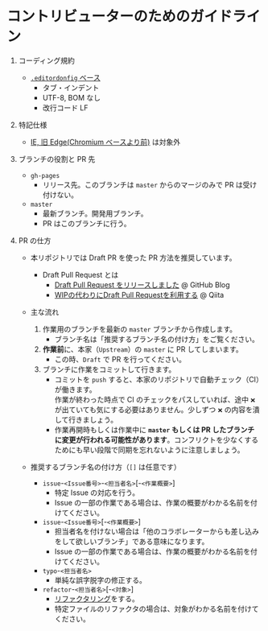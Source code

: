 # コントリビューターのためのガイドライン

1. コーディング規約
    - [`.editordonfig` ベース](https://github.com/hidao80/mastogetter/blob/master/.editorconfig)
        - タブ・インデント
        - UTF-8, BOM なし
        - 改行コード LF
2. 特記仕様
    - [IE, 旧 Edge(Chromium ベースより前)](https://github.com/hidao80/mastogetter/issues/52#issuecomment-572322561) は対象外

3. ブランチの役割と PR 先
    - `gh-pages`
        - リリース先。このブランチは `master` からのマージのみで PR は受け付けない。
    - `master`
        - 最新ブランチ。開発用ブランチ。
        - PR はこのブランチに行う。

4. PR の仕方
    - 本リポジトリでは Draft PR を使った PR 方法を推奨しています。
        - Draft Pull Request とは
            - [Draft Pull Request をリリースしました](https://github.blog/jp/2019-02-19-introducing-draft-pull-requests/) @ GitHub Blog
            - [WIPの代わりにDraft Pull Requestを利用する](https://qiita.com/tatane616/items/13da1b6797a7b871ad58) @ Qiita
    - 主な流れ
        1. 作業用のブランチを最新の `master` ブランチから作成します。
            - ブランチ名は「推奨するブランチ名の付け方」をご覧ください。
        2. **作業前**に、本家（`Upstream`）の `master` に PR してしまいます。
            - この時、`Draft` で PR を行ってください。
        3. ブランチに作業をコミットして行きます。
            - コミットを `push` すると、本家のリポジトリで自動チェック（CI）が働きます。<br>作業が終わった時点で CI のチェックをパスしていれば、途中 `❌` が出ていても気にする必要はありません。少しずつ `❌` の内容を潰して行きましょう。
            - 作業再開時もしくは作業中に **`master` もしくは PR したブランチに変更が行われる可能性があります**。コンフリクトを少なくするためにも早い段階で同期を忘れないように注意しましょう。

    - 推奨するブランチ名の付け方（`[]` は任意です）
        - `issue`-`<Issue番号>`-`<担当者名>`[-`<作業概要>`]
            -  特定 Issue の対応を行う。
            - Issue の一部の作業である場合は、作業の概要がわかる名前を付けてください。
        - `issue`-`<Issue番号>`[-`<作業概要>`]
            -  担当者名を付けない場合は「他のコラボレーターからも差し込みをして欲しいブランチ」である意味になります。
            - Issue の一部の作業である場合は、作業の概要がわかる名前を付けてください。
        - `typo`-`<担当者名>`
            - 単純な誤字脱字の修正する。
        - `refactor`-`<担当者名>`[-`<対象>`]
            - [リファクタリング](https://ja.wikipedia.org/wiki/%E3%83%AA%E3%83%95%E3%82%A1%E3%82%AF%E3%82%BF%E3%83%AA%E3%83%B3%E3%82%B0_(%E3%83%97%E3%83%AD%E3%82%B0%E3%83%A9%E3%83%9F%E3%83%B3%E3%82%B0))をする。
            - 特定ファイルのリファクタの場合は、対象がわかる名前を付けてください。
